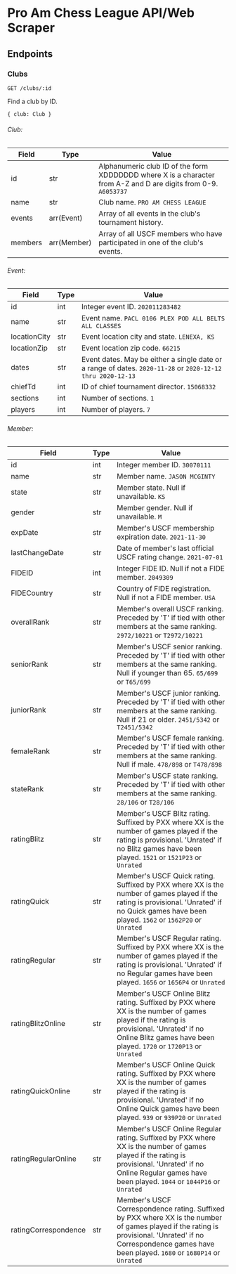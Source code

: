 # Pro Am Chess League API/Web Scraper

## Endpoints

### Clubs

`GET /clubs/:id`

Find a club by ID.

`{ club: Club }`

###### Club:

| Field | Type | Value |
| --- | --- | --- |
| id | str | Alphanumeric club ID of the form XDDDDDDD where X is a character from A-Z and D are digits from 0-9. `A6053737` |
| name | str | Club name. `PRO AM CHESS LEAGUE` |
| events | arr(Event) | Array of all events in the club's tournament history. |
| members | arr(Member) | Array of all USCF members who have participated in one of the club's events. |

###### Event:

| Field | Type | Value |
| --- | --- | --- |
| id | int | Integer event ID. `202011283482` |
| name | str | Event name. `PACL 0106 PLEX POD ALL BELTS ALL CLASSES` |
| locationCity | str | Event location city and state. `LENEXA, KS` |
| locationZip | str | Event location zip code. `66215` |
| dates | str | Event dates. May be either a single date or a range of dates. `2020-11-28` or `2020-12-12 thru 2020-12-13` |
| chiefTd | int | ID of chief tournament director. `15068332` |
| sections | int | Number of sections. `1` |
| players | int | Number of players. `7` |

###### Member:

| Field | Type | Value |
| --- | --- | --- |
| id | int | Integer member ID. `30070111` |
| name | str | Member name. `JASON MCGINTY` |
| state | str | Member state. Null if unavailable. `KS` |
| gender | str | Member gender. Null if unavailable. `M` |
| expDate | str | Member's USCF membership expiration date. `2021-11-30` |
| lastChangeDate | str | Date of member's last official USCF rating change. `2021-07-01` |
| FIDEID | int | Integer FIDE ID. Null if not a FIDE member. `2049309` |
| FIDECountry | str | Country of FIDE registration. Null if not a FIDE member. `USA` |
| overallRank | str | Member's overall USCF ranking. Preceded by 'T' if tied with other members at the same ranking. `2972/10221` or `T2972/10221` |
| seniorRank | str | Member's USCF senior ranking. Preceded by 'T' if tied with other members at the same ranking. Null if younger than 65. `65/699` or `T65/699` |
| juniorRank | str | Member's USCF junior ranking. Preceded by 'T' if tied with other members at the same ranking. Null if 21 or older. `2451/5342` or `T2451/5342` |
| femaleRank | str | Member's USCF female ranking. Preceded by 'T' if tied with other members at the same ranking. Null if male. `478/898` or `T478/898` |
| stateRank | str | Member's USCF state ranking. Preceded by 'T' if tied with other members at the same ranking. `28/106` or `T28/106` |
| ratingBlitz | str | Member's USCF Blitz rating. Suffixed by PXX where XX is the number of games played if the rating is provisional. 'Unrated' if no Blitz games have been played. `1521` or `1521P23` or `Unrated` |
| ratingQuick | str | Member's USCF Quick rating. Suffixed by PXX where XX is the number of games played if the rating is provisional. 'Unrated' if no Quick games have been played. `1562` or `1562P20` or `Unrated` |
| ratingRegular | str | Member's USCF Regular rating. Suffixed by PXX where XX is the number of games played if the rating is provisional. 'Unrated' if no Regular games have been played. `1656` or `1656P4` or `Unrated` |
| ratingBlitzOnline | str | Member's USCF Online Blitz rating. Suffixed by PXX where XX is the number of games played if the rating is provisional. 'Unrated' if no Online Blitz games have been played. `1720` or `1720P13` or `Unrated` |
| ratingQuickOnline | str | Member's USCF Online Quick rating. Suffixed by PXX where XX is the number of games played if the rating is provisional. 'Unrated' if no Online Quick games have been played. `939` or `939P20` or `Unrated` |
| ratingRegularOnline | str | Member's USCF Online Regular rating. Suffixed by PXX where XX is the number of games played if the rating is provisional. 'Unrated' if no Online Regular games have been played. `1044` or `1044P16` or `Unrated` |
| ratingCorrespondence | str | Member's USCF Correspondence rating. Suffixed by PXX where XX is the number of games played if the rating is provisional. 'Unrated' if no Correspondence games have been played. `1680` or `1680P14` or `Unrated` |